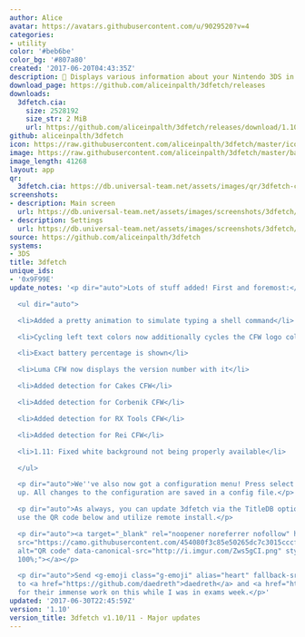 ```yaml
---
author: Alice
avatar: https://avatars.githubusercontent.com/u/9029520?v=4
categories:
- utility
color: '#beb6be'
color_bg: '#807a80'
created: '2017-06-20T04:43:35Z'
description: 🍂 Displays various information about your Nintendo 3DS in pretty colors.
download_page: https://github.com/aliceinpalth/3dfetch/releases
downloads:
  3dfetch.cia:
    size: 2528192
    size_str: 2 MiB
    url: https://github.com/aliceinpalth/3dfetch/releases/download/1.10/3dfetch.cia
github: aliceinpalth/3dfetch
icon: https://raw.githubusercontent.com/aliceinpalth/3dfetch/master/icon.png
image: https://raw.githubusercontent.com/aliceinpalth/3dfetch/master/banner.png
image_length: 41268
layout: app
qr:
  3dfetch.cia: https://db.universal-team.net/assets/images/qr/3dfetch-cia.png
screenshots:
- description: Main screen
  url: https://db.universal-team.net/assets/images/screenshots/3dfetch/main-screen.png
- description: Settings
  url: https://db.universal-team.net/assets/images/screenshots/3dfetch/settings.png
source: https://github.com/aliceinpalth/3dfetch
systems:
- 3DS
title: 3dfetch
unique_ids:
- '0x9F99E'
update_notes: '<p dir="auto">Lots of stuff added! First and foremost:</p>

  <ul dir="auto">

  <li>Added a pretty animation to simulate typing a shell command</li>

  <li>Cycling left text colors now additionally cycles the CFW logo color</li>

  <li>Exact battery percentage is shown</li>

  <li>Luma CFW now displays the version number with it</li>

  <li>Added detection for Cakes CFW</li>

  <li>Added detection for Corbenik CFW</li>

  <li>Added detection for RX Tools CFW</li>

  <li>Added detection for Rei CFW</li>

  <li>1.11: Fixed white background not being properly available</li>

  </ul>

  <p dir="auto">We''ve also now got a configuration menu! Press select to bring it
  up. All changes to the configuration are saved in a config file.</p>

  <p dir="auto">As always, you can update 3dfetch via the TitleDB option in FBI, or,
  use the QR code below and utilize remote install.</p>

  <p dir="auto"><a target="_blank" rel="noopener noreferrer nofollow" href="https://camo.githubusercontent.com/454080f3c85e50265dc7c3015cccf92f3785f4e501a01cce68c340bad1438938/687474703a2f2f692e696d6775722e636f6d2f5a7773356743492e706e67"><img
  src="https://camo.githubusercontent.com/454080f3c85e50265dc7c3015cccf92f3785f4e501a01cce68c340bad1438938/687474703a2f2f692e696d6775722e636f6d2f5a7773356743492e706e67"
  alt="QR code" data-canonical-src="http://i.imgur.com/Zws5gCI.png" style="max-width:
  100%;"></a></p>

  <p dir="auto">Send <g-emoji class="g-emoji" alias="heart" fallback-src="https://github.githubassets.com/images/icons/emoji/unicode/2764.png">❤️</g-emoji>
  to <a href="https://github.com/daedreth">daedreth</a> and <a href="https://github.com/astronautlevel2">Alex</a>
  for their immense work on this while I was in exams week.</p>'
updated: '2017-06-30T22:45:59Z'
version: '1.10'
version_title: 3dfetch v1.10/11 - Major updates
---
```

